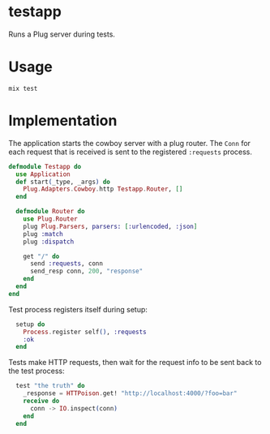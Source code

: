 # testapp

Runs a Plug server during tests.

# Usage

```
mix test
```

# Implementation

The application starts the cowboy server with a plug router.
The `Conn` for each request that is received is sent to the registered `:requests` process.

```Elixir
defmodule Testapp do
  use Application
  def start(_type, _args) do
    Plug.Adapters.Cowboy.http Testapp.Router, []
  end

  defmodule Router do
    use Plug.Router
    plug Plug.Parsers, parsers: [:urlencoded, :json]
    plug :match
    plug :dispatch

    get "/" do
      send :requests, conn
      send_resp conn, 200, "response"
    end
  end
end
```

Test process registers itself during setup:

```Elixir
  setup do
    Process.register self(), :requests
    :ok
  end
```

Tests make HTTP requests, then wait for the request info to be sent back to the test process:

```Elixir
  test "the truth" do
    _response = HTTPoison.get! "http://localhost:4000/?foo=bar"
    receive do
      conn -> IO.inspect(conn)
    end
  end
```
